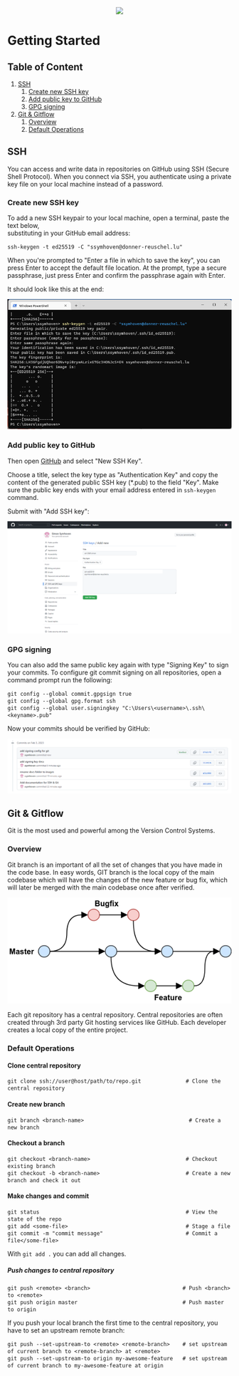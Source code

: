 <p align="center">
    <img src="https://www.donner-reuschel.lu/wp-content/uploads/2019/10/Donner-Reuschel-Logo-1-300x115.png">
</p>

# Getting Started

## Table of Content

1. [SSH](#ssh)
   1. [Create new SSH key](#create-new-ssh-key)
   2. [Add public key to GitHub](#add-public-key-to-github)
   3. [GPG signing](#gpg-signing)
2. [Git & Gitflow](#git--gitflow)
   1. [Overview](#overview)
   2. [Default Operations](#default-operations)

## SSH

You can access and write data in repositories on GitHub using SSH (Secure Shell Protocol). When you connect via SSH, 
you authenticate using a private key file on your local machine instead of a password.

### Create new SSH key

To add a new SSH keypair to your local machine, open a terminal, paste the text below,  
substituting in your GitHub email address:

```commandline
ssh-keygen -t ed25519 -C "ssymhoven@donner-reuschel.lu"
```

When you're prompted to "Enter a file in which to save the key", you can press Enter to accept the default file location.
At the prompt, type a secure passphrase, just press Enter and confirm the passphrase again with Enter. 

It should look like this at the end:

![ssh-keygen](images/ssh-keygen.png)

### Add public key to GitHub

Then open [GitHub](https://github.com/settings/ssh) and select "New SSH Key". 

Choose a title, select the key type as "Authentication Key" and copy the content of the generated 
public SSH key (*.pub) to the field "Key". Make sure the public key ends with your email address entered in 
`ssh-keygen` command.

Submit with "Add SSH key":

![Github SSH Key](images/github-add-ssh-key.png)

### GPG signing

You can also add the same public key again with type "Signing Key" to sign your commits. 
To configure git commit signing on all repositories, open a command prompt run the following:

```commandline
git config --global commit.gpgsign true
git config --global gpg.format ssh
git config --global user.signingkey "C:\Users\<username>\.ssh\<keyname>.pub"
```

Now your commits should be verified by GitHub:

![Signing](images/signing.png)

## Git & Gitflow

Git is the most used and powerful among the Version Control Systems. 

### Overview

Git branch is an important 
of all the set of changes that you have made in the code base. In easy words, GIT branch is the 
local copy of the main codebase which will have the changes of the new feature or bug fix, 
which will later be merged with the main codebase once after verified.

![Gitflow](images/gitflow.png)

Each git repository has a central repository. Central repositories are often created through 3rd party 
Git hosting services like GitHub. Each developer creates a local copy of the entire project.


### Default Operations 


#### Clone central repository

```commandline
git clone ssh://user@host/path/to/repo.git              # Clone the central repository
```

#### Create new branch

```commandline
git branch <branch-name>                                 # Create a new branch 
```

#### Checkout a branch

```commandline
git checkout <branch-name>                              # Checkout existing branch
git checkout -b <branch-name>                           # Create a new branch and check it out
```

#### Make changes and commit

```commandline
git status                                              # View the state of the repo
git add <some-file>                                     # Stage a file
git commit -m "commit message"                          # Commit a file</some-file>
```

With `git add .` you can add all changes.

##### Push changes to central repository

```commandline
git push <remote> <branch>                             # Push <branch> to <remote>
git push origin master                                 # Push master to origin
```

If you push your local branch the first time to the central repository, you have to set an upstream remote branch:

```commandline
git push --set-upstream-to <remote> <remote-branch>    # set upstream of current branch to <remote-branch> at <remote>
git push --set-upstream-to origin my-awesome-feature   # set upstream of current branch to my-awesome-feature at origin
```
